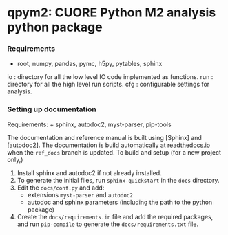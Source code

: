 qpym2: CUORE Python M2 analysis python package
================================================


### Requirements 

- root, numpy, pandas, pymc, h5py, pytables, sphinx

io : directory for all the low level IO code implemented as functions.
run : directory for all the high level run scripts.
cfg : configurable settings for analysis.

### Setting up documentation

Requirements:
    + sphinx, autodoc2, myst-parser, pip-tools

The documentation and reference manual is built using [Sphinx] and [autodoc2]. 
The documentation is build automatically at [readthedocs.io](qpym2.readthedocs.io) when the `ref_docs` branch is updated. To build and setup (for a new project only,)

1. Install sphinx and autodoc2 if not already installed.
2. To generate the initial files, run `sphinx-quickstart` in the `docs` directory.
3. Edit the `docs/conf.py` and add:
    + extensions `myst-parser` and `autodoc2`
    + autodoc and sphinx parameters (including the path to the python package)
4. Create the `docs/requirements.in` file and add the required packages, and
    run `pip-compile` to generate the `docs/requirements.txt` file.

